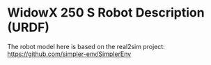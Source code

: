 # WidowX 250 S Robot Description (URDF)

The robot model here is based on the real2sim project: https://github.com/simpler-env/SimplerEnv


